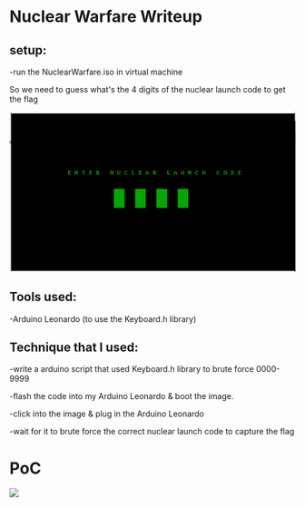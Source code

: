 # Nuclear Warfare Writeup

## setup: 

-run the NuclearWarfare.iso in virtual machine

So we need to guess what's the 4 digits of the nuclear launch code to get the flag

![](img.png)

## Tools used:

-Arduino Leonardo (to use the Keyboard.h library)

## Technique that I used:

-write a arduino script that used Keyboard.h library to brute force 0000-9999

-flash the code into my Arduino Leonardo & boot the image.

-click into the image & plug in the Arduino Leonardo 

-wait for it to brute force the correct nuclear launch code to capture the flag

PoC
===

![](poc.gif)

